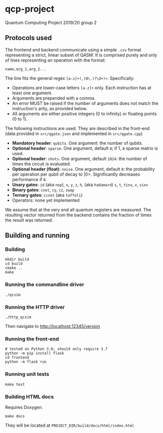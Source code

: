 # qcp-project
Quantum Computing Project 2019/20 group 2

## Protocols used

The frontend and backend communicate using a simple `.csv` format representing a strict, linear subset of QASM. It is comprised purely and only of lines representing an operation with the format:

    name,arg_1,arg_2...

The line fits the general regex `[a-z]+(,(0\.)?\d+)+`. Specifically:
  - Operations are lower-case letters `[a-z]+` only. Each instruction has at least one argument.
  - Arguments are prepended with a comma.
  - An error MUST be raised if the number of arguments does not match the instruction's arity, as provided below.
  - All arguments are either positive integers (0 to infinity) or floating points (0 to 1).

The following instructions are used. They are described in the front-end (data provided in `src/qgate.json` and implemented in `src/qgate.cpp`)

  - **Mandatory header**: `qubits`. One argument: the number of qubits.
  - **Optional header**: `sparse`. One argument, default `0`; if 1, a sparse matrix is used.
  - **Optional header**: `shots`. One argument, default `1024`: the number of times the circuit is evaluated.
  - **Optional header (float)**: `noise`. One argument, default `0`: the probability per operation per qubit of decay to |0>. Significantly decreases performance if `0`.
  - **Unary gates**: `id` (aka `nop`), `x`, `y`, `z`, `h`, (aka `hadamard`) `s`, `t`, `tinv`, `v`, `vinv`
  - **Binary gates**: `cnot`, `cy`, `cz`, `swap`
  - **Ternary gates**: `ccnot` (aka `toffoli`)
  - Operators: none yet implemented

We assume that at the very end all quantum registers are measured. The resulting vector returned from the backend contains the fraction of times the result was returned.

## Building and running

### Building

```
mkdir build
cd build
cmake ..
make
```

### Running the commandline driver
```
./qcsim
```

### Running the HTTP driver
```
./http_qcsim
```
Then navigate to <http://localhost:12345/version>

### Running the front-end

```
# tested on Python 3.8; should only require 3.7
python -m pip install flask
cd frontend
python -m flask run
```

### Running unit tests

```
make test
```

### Building HTML docs

Requires Doxygen.

```
make docs
```

They will be located at `PROJECT_DIR/build/docs/html/index.html`
